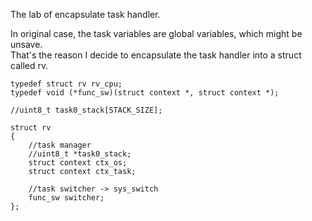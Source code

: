 The lab of encapsulate task handler.  
  
In original case, the task variables are global variables, which might be unsave.  
That's the reason I decide to encapsulate the task handler into a struct called rv.  
  
```
typedef struct rv rv_cpu;
typedef void (*func_sw)(struct context *, struct context *);

//uint8_t task0_stack[STACK_SIZE];

struct rv
{
    //task manager
    //uint8_t *task0_stack;
    struct context ctx_os;
    struct context ctx_task;

    //task switcher -> sys_switch
    func_sw switcher;
};
```    